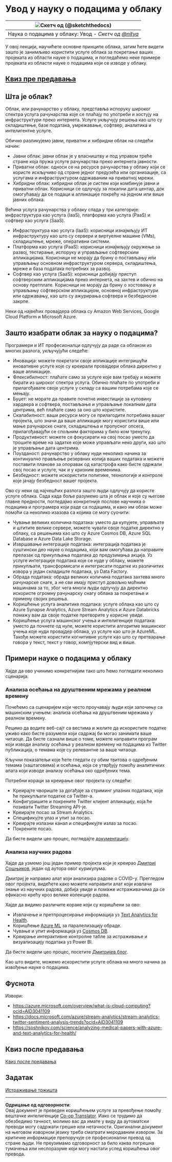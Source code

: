 <!--
CO_OP_TRANSLATOR_METADATA:
{
  "original_hash": "408c55cab2880daa4e78616308bd5db7",
  "translation_date": "2025-08-30T17:46:03+00:00",
  "source_file": "5-Data-Science-In-Cloud/17-Introduction/README.md",
  "language_code": "sr"
}
-->
# Увод у науку о подацима у облаку

|![ Скетч од [(@sketchthedocs)](https://sketchthedocs.dev) ](../../sketchnotes/17-DataScience-Cloud.png)|
|:---:|
| Наука о подацима у облаку: Увод - _Скетч од [@nitya](https://twitter.com/nitya)_ |

У овој лекцији, научићете основне принципе облака, затим ћете видети зашто је занимљиво користити услуге облака за покретање ваших пројеката из области науке о подацима, и погледаћемо неке примере пројеката из области науке о подацима који се изводе у облаку.

## [Квиз пре предавања](https://purple-hill-04aebfb03.1.azurestaticapps.net/quiz/32)

## Шта је облак?

Облак, или рачунарство у облаку, представља испоруку широког спектра услуга рачунарства које се плаћају по употреби и хостују на инфраструктури преко интернета. Услуге укључују решења као што су складиштење, базе података, умрежавање, софтвер, аналитика и интелигентне услуге.

Обично разликујемо јавни, приватни и хибридни облак на следећи начин:

* Јавни облак: јавни облак је у власништву и под управом треће стране која пружа услуге рачунарства преко интернета јавности.
* Приватни облак: односи се на ресурсе рачунарства у облаку који се користе искључиво од стране једног предузећа или организације, са услугама и инфраструктуром одржаваним на приватној мрежи.
* Хибридни облак: хибридни облак је систем који комбинује јавни и приватни облак. Корисници се одлучују за локални дата центар, док омогућавају да се подаци и апликације покрећу на једном или више јавних облака.

Већина услуга рачунарства у облаку спада у три категорије: инфраструктура као услуга (IaaS), платформа као услуга (PaaS) и софтвер као услуга (SaaS).

* Инфраструктура као услуга (IaaS): корисници изнајмљују ИТ инфраструктуру као што су сервери и виртуелне машине (VMs), складиштење, мреже, оперативни системи.
* Платформа као услуга (PaaS): корисници изнајмљују окружење за развој, тестирање, испоруку и управљање софтверским апликацијама. Корисници не морају да брину о постављању или управљању основном инфраструктуром сервера, складиштења, мреже и база података потребних за развој.
* Софтвер као услуга (SaaS): корисници добијају приступ софтверским апликацијама преко интернета, на захтев и обично на основу претплате. Корисници не морају да брину о хостовању и управљању софтверском апликацијом, основној инфраструктури или одржавању, као што су ажурирања софтвера и безбедносне закрпе.

Неки од највећих провајдера облака су Amazon Web Services, Google Cloud Platform и Microsoft Azure.

## Зашто изабрати облак за науку о подацима?

Програмери и ИТ професионалци одлучују да раде са облаком из многих разлога, укључујући следеће:

* Иновација: можете покретати своје апликације интегришући иновативне услуге које су креирали провајдери облака директно у ваше апликације.
* Флексибилност: плаћате само за услуге које вам требају и можете бирати из широког спектра услуга. Обично плаћате по употреби и прилагођавате своје услуге у складу са вашим потребама које се мењају.
* Буџет: не морате да правите почетне инвестиције за куповину хардвера и софтвера, постављање и управљање локалним дата центрима, већ плаћате само за оно што користите.
* Скалабилност: ваши ресурси могу се прилагодити потребама вашег пројекта, што значи да ваше апликације могу користити више или мање рачунарске снаге, складиштења и пропусног опсега, прилагођавајући се спољним факторима у било ком тренутку.
* Продуктивност: можете се фокусирати на свој посао уместо да трошите време на задатке које може управљати неко други, као што је управљање дата центрима.
* Поузданост: рачунарство у облаку нуди неколико начина за континуално прављење резервних копија ваших података и можете поставити планове за опоравак од катастрофа како бисте одржали свој посао и услуге, чак и у кризним временима.
* Безбедност: можете искористити политике, технологије и контроле које јачају безбедност вашег пројекта.

Ово су неки од најчешћих разлога зашто људи одлучују да користе услуге облака. Сада када боље разумемо шта је облак и које су његове главне предности, погледајмо конкретније послове научника о подацима и програмера који раде са подацима, и како им облак може помоћи са неколико изазова са којима се могу суочити:

* Чување великих количина података: уместо да купујете, управљате и штитите велике сервере, можете чувати своје податке директно у облаку, са решењима као што су Azure Cosmos DB, Azure SQL Database и Azure Data Lake Storage.
* Извршавање интеграције података: интеграција података је суштински део науке о подацима, који вам омогућава да направите прелазак од прикупљања података до предузимања акција. Уз услуге интеграције података које се нуде у облаку, можете прикупљати, трансформисати и интегрисати податке из различитих извора у један складиште података, уз Data Factory.
* Обрада података: обрада великих количина података захтева много рачунарске снаге, а не сви имају приступ довољно моћним машинама за то, због чега многи људи одлучују да директно искористе огромну рачунарску снагу облака за покретање и примену својих решења.
* Коришћење услуга аналитике података: услуге облака као што су Azure Synapse Analytics, Azure Stream Analytics и Azure Databricks помажу вам да своје податке претворите у корисне увиде.
* Коришћење услуга машинског учења и интелигенције података: уместо да почнете од нуле, можете користити алгоритме машинског учења које нуди провајдер облака, уз услуге као што је AzureML. Такође можете користити когнитивне услуге као што су претварање говора у текст, текст у говор, компјутерски вид и више.

## Примери науке о подацима у облаку

Хајде да ово учинимо конкретнијим тако што ћемо погледати неколико сценарија.

### Анализа осећања на друштвеним мрежама у реалном времену

Почећемо са сценаријем који често проучавају људи који започињу са машинским учењем: анализа осећања на друштвеним мрежама у реалном времену.

Рецимо да водите веб-сајт са вестима и желите да искористите податке уживо како бисте разумели који садржај би могао занимати ваше читаоце. Да бисте сазнали више о томе, можете направити програм који изводи анализу осећања у реалном времену на подацима из Twitter публикација, о темама које су релевантне за ваше читаоце.

Кључни показатељи које ћете гледати су обим твитова о одређеним темама (хаштаговима) и осећања, која се утврђују помоћу аналитичких алата који изводе анализу осећања око одређених тема.

Потребни кораци за креирање овог пројекта су следећи:

* Креирајте чвориште за догађаје за стриминг улазних података, које ће прикупљати податке са Twitter-а.
* Конфигуришите и покрените Twitter клијент апликацију, која ће позивати Twitter Streaming API-је.
* Креирајте посао за Stream Analytics.
* Спецификујте улаз и упит за посао.
* Креирајте излазни канал и спецификујте излаз за посао.
* Покрените посао.

Да бисте видели цео процес, погледајте [документацију](https://docs.microsoft.com/azure/stream-analytics/stream-analytics-twitter-sentiment-analysis-trends?WT.mc_id=academic-77958-bethanycheum&ocid=AID30411099).

### Анализа научних радова

Хајде да узмемо још један пример пројекта који је креирао [Дмитриј Сошњиков](http://soshnikov.com), један од аутора овог курикулума.

Дмитриј је направио алат који анализира радове о COVID-у. Прегледом овог пројекта, видећете како можете направити алат који извлачи знање из научних радова, добија увиде и помаже истраживачима да се ефикасно крећу кроз велике колекције радова.

Хајде да видимо различите кораке који су коришћени за ово:

* Извлачење и претпроцесирање информација уз [Text Analytics for Health](https://docs.microsoft.com/azure/cognitive-services/text-analytics/how-tos/text-analytics-for-health?WT.mc_id=academic-77958-bethanycheum&ocid=AID3041109).
* Коришћење [Azure ML](https://azure.microsoft.com/services/machine-learning?WT.mc_id=academic-77958-bethanycheum&ocid=AID3041109) за паралелизацију обраде.
* Чување и упит информација уз [Cosmos DB](https://azure.microsoft.com/services/cosmos-db?WT.mc_id=academic-77958-bethanycheum&ocid=AID3041109).
* Креирање интерактивне контролне табле за истраживање и визуализацију података уз Power BI.

Да бисте видели цео процес, посетите [Дмитријев блог](https://soshnikov.com/science/analyzing-medical-papers-with-azure-and-text-analytics-for-health/).

Као што видите, можемо искористити услуге облака на много начина за извођење науке о подацима.

## Фуснота

Извори:
* https://azure.microsoft.com/overview/what-is-cloud-computing?ocid=AID3041109  
* https://docs.microsoft.com/azure/stream-analytics/stream-analytics-twitter-sentiment-analysis-trends?ocid=AID3041109  
* https://soshnikov.com/science/analyzing-medical-papers-with-azure-and-text-analytics-for-health/  

## Квиз после предавања

[Квиз после предавања](https://purple-hill-04aebfb03.1.azurestaticapps.net/quiz/33)

## Задатак

[Истраживање тржишта](assignment.md)

---

**Одрицање од одговорности**:  
Овај документ је преведен коришћењем услуге за превођење помоћу вештачке интелигенције [Co-op Translator](https://github.com/Azure/co-op-translator). Иако се трудимо да обезбедимо тачност, молимо вас да имате у виду да аутоматски преводи могу садржати грешке или нетачности. Оригинални документ на његовом изворном језику треба сматрати меродавним извором. За критичне информације препоручује се професионални превод од стране људи. Не преузимамо одговорност за било каква погрешна тумачења или неспоразуме који могу настати услед коришћења овог превода.